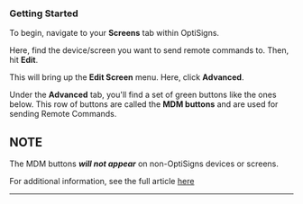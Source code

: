 ### Getting Started

To begin, navigate to your **Screens** tab within OptiSigns.



Here, find the device/screen you want to send remote commands to. Then, hit **Edit**.



This will bring up the **Edit Screen** menu. Here, click **Advanced**.



Under the **Advanced** tab, you'll find a set of green buttons like the ones below. This row of buttons are called the **MDM buttons** and are used for sending Remote Commands.



**NOTE**  
---  
The MDM buttons _**will not appear**_ on non-OptiSigns devices or screens.

For additional information, see the full article [here](https://support.optisigns.com/hc/en-us/articles/30010338528659)

---
